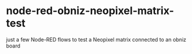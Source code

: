 # node-red-obniz-neopixel-matrix-test
 just a few Node-RED flows to test a Neopixel matrix connected to an obniz board
